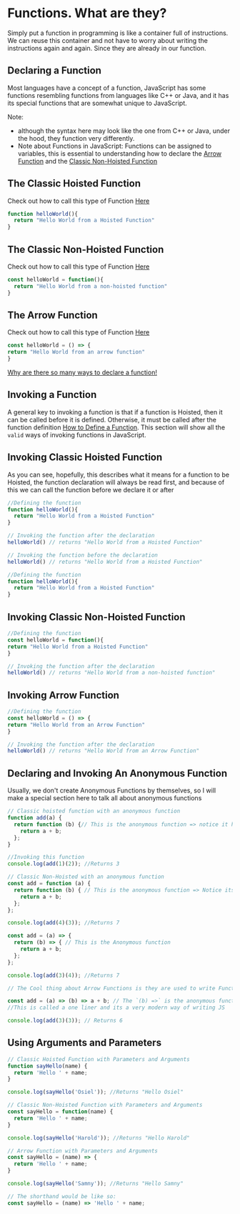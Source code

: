 # Functions. What are they?

Simply put a function in programming is like a container full of instructions. We can reuse this container and not have to worry about writing the instructions again and again. Since they are already in our function.

## Declaring a Function

Most languages have a concept of a function, JavaScript has some functions resembling functions from languages like C++ or Java, and it has its special functions that are somewhat unique to JavaScript.

Note:

- although the syntax here may look like the one from C++ or Java, under the hood, they function very differently.
- Note about Functions in JavaScript: Functions can be assigned to variables, this is essential to understanding how to declare the [Arrow Function](#The-Arrow-Function) and the [Classic Non-Hoisted Function](#The-Classic-Non-Hoisted-Function)

## The Classic Hoisted Function

Check out how to call this type of Function [Here](#Invoking-Classic-Hoisted-Function)

```JavaScript
function helloWorld(){
  return "Hello World from a Hoisted Function"
}
```

## The Classic Non-Hoisted Function

Check out how to call this type of Function [Here](#Invoking-Classic-Non-Hoisted-Function)

```JavaScript
const helloWorld = function(){
  return "Hello World from a non-hoisted function"
}
```

## The Arrow Function

Check out how to call this type of Function [Here](#Invoking-Arrow-Function)

```JavaScript
const helloWorld = () => {
return "Hello World from an arrow function"
}
```

[Why are there so many ways to declare a function!](#why-are-there-so-many-ways-to-declare-a-function)

## Invoking a Function

A general key to invoking a function is that if a function is Hoisted, then it can be called before it is defined. Otherwise, it must be called after the function definition [How to Define a Function](#delcaring-a-function). This section will show all the `valid` ways of invoking functions in JavaScript.

## Invoking Classic Hoisted Function

As you can see, hopefully, this describes what it means for a function to be Hoisted, the function declaration will always be read first, and because of this we can call the function before we declare it or after

```JavaScript
//Defining the function
function helloWorld(){
  return "Hello World from a Hoisted Function"
}

// Invoking the function after the declaration
helloWorld() // returns "Hello World from a Hoisted Function"
```

```JavaScript
// Invoking the function before the declaration
helloWorld() // returns "Hello World from a Hoisted Function"

//Defining the function
function helloWorld(){
  return "Hello World from a Hoisted Function"
}
```

## Invoking Classic Non-Hoisted Function

```JavaScript
//Defining the function
const helloWorld = function(){
return "Hello World from a Hoisted Function"
}

// Invoking the function after the declaration
helloWorld() // returns "Hello World from a non-hoisted function"
```

## Invoking Arrow Function

```JavaScript
//Defining the function
const helloWorld = () => {
return "Hello World from an Arrow Function"
}

// Invoking the function after the declaration
helloWorld() // returns "Hello World from an Arrow Function"
```

## Declaring and Invoking An Anonymous Function

Usually, we don't create Anonymous Functions by themselves, so I will make a special section here to talk all about anonymous functions

```JavaScript
// Classic hoisted function with an anonymous function
function add(a) {
  return function (b) {// This is the anonymous function => notice it has no variable name
    return a + b;
  };
}

//Invoking this function
console.log(add(1)(2)); //Returns 3
```

```JavaScript
// Classic Non-Hoisted with an anonymous function
const add = function (a) {
  return function (b) { // This is the anonymous function => Notice its very similar to the example above
    return a + b;
  };
};

console.log(add(4)(3)); //Returns 7
```

```JavaScript
const add = (a) => {
  return (b) => { // This is the Anonymous function
    return a + b;
  };
};

console.log(add(3)(4)); //Returns 7

// The Cool thing about Arrow Functions is they are used to write Functions in shorthand like below

const add = (a) => (b) => a + b; // The `(b) =>` is the anonymous function
//This is called a one liner and its a very modern way of writing JS

console.log(add(3)(3)); // Returns 6
```

## Using Arguments and Parameters

```JavaScript
// Classic Hoisted Function with Parameters and Arguments
function sayHello(name) {
  return 'Hello ' + name;
}

console.log(sayHello('Osiel')); //Returns "Hello Osiel"
```

```JavaScript
// Classic Non-Hoisted Function with Parameters and Arguments
const sayHello = function(name) {
  return 'Hello ' + name;
}

console.log(sayHello('Harold')); //Returns "Hello Harold"
```

```JavaScript
// Arrow Function with Parameters and Arguments
const sayHello = (name) => {
  return 'Hello ' + name;
}

console.log(sayHello('Samny')); //Returns "Hello Samny"

// The shorthand would be like so:
const sayHello = (name) => 'Hello ' + name;
```
